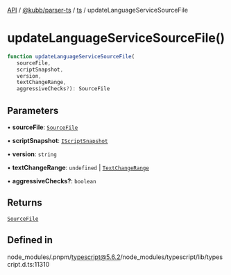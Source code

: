 [API](../../../../../packages.md) / [@kubb/parser-ts](../../../index.md) / [ts](../index.md) / updateLanguageServiceSourceFile

# updateLanguageServiceSourceFile()

```ts
function updateLanguageServiceSourceFile(
   sourceFile, 
   scriptSnapshot, 
   version, 
   textChangeRange, 
   aggressiveChecks?): SourceFile
```

## Parameters

• **sourceFile**: [`SourceFile`](../interfaces/SourceFile.md)

• **scriptSnapshot**: [`IScriptSnapshot`](../interfaces/IScriptSnapshot.md)

• **version**: `string`

• **textChangeRange**: `undefined` \| [`TextChangeRange`](../interfaces/TextChangeRange.md)

• **aggressiveChecks?**: `boolean`

## Returns

[`SourceFile`](../interfaces/SourceFile.md)

## Defined in

node\_modules/.pnpm/typescript@5.6.2/node\_modules/typescript/lib/typescript.d.ts:11310
